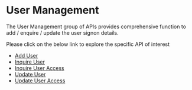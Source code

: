 # User Management

The User Management group of APIs provides comprehensive function to add / enquire / update the user signon details.

Please click on the below link to explore the specific API of interest

- [Add User](./?path=docs/APIs/User-Management/Add-User.md)
- [Inquire User](./?path=docs/APIs/User-Management/Inquire-User.md)
- [Inquire User Access](./?path=docs/APIs/User-Management/Inquire-User-access.md)
- [Update User](./?path=docs/APIs/User-Management/Update-User.md)
- [Update User Access](./?path=docs/APIs/User-Management/Update-User-Access.md)
